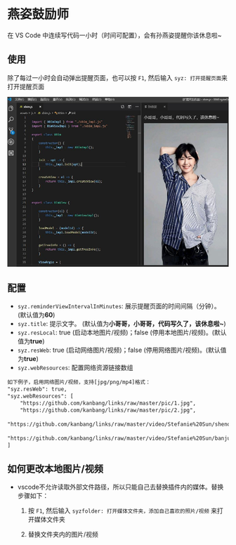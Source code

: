 # 燕姿鼓励师

在 VS Code 中连续写代码一小时（时间可配置），会有孙燕姿提醒你该休息啦~

## 使用

除了每过一小时会自动弹出提醒页面，也可以按 `F1`, 然后输入 `syz: 打开提醒页面`来打开提醒页面

![usage](images/usage.jpg)

## 配置

* `syz.reminderViewIntervalInMinutes`: 展示提醒页面的时间间隔（分钟）。(默认值为**60**)
* `syz.title`: 提示文字。 (默认值为**小哥哥，小哥哥，代码写久了，该休息啦~**)
* `syz.resLocal`: true (启动本地图片/视频)；false (停用本地图片/视频)。(默认值为**true**)
* `syz.resWeb`: true (启动网络图片/视频)；false (停用网络图片/视频)。(默认值为**true**)
* `syz.webResources`: 配置网络资源链接数组

```
如下例子，启用网络图片/视频，支持[jpg/png/mp4]格式：
"syz.resWeb": true,
"syz.webResources": [
    "https://github.com/kanbang/links/raw/master/pic/1.jpg",
    "https://github.com/kanbang/links/raw/master/pic/2.jpg",
    "https://github.com/kanbang/links/raw/master/video/Stefanie%20Sun/shenqi.mp4",
    "https://github.com/kanbang/links/raw/master/video/Stefanie%20Sun/banjuzaijian.mp4"
]
```
## 如何更改本地图片/视频

* vscode不允许读取外部文件路径，所以只能自己去替换插件内的媒体。替换步骤如下：
  
  1. 按 `F1`, 然后输入 `syzfolder: 打开媒体文件夹，添加自己喜欢的照片/视频` 来打开媒体文件夹

  2. 替换文件夹内的图片/视频
